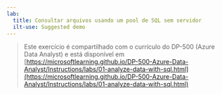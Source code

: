 ```yaml
---
lab:
  title: Consultar arquivos usando um pool de SQL sem servidor
  ilt-use: Suggested demo
---
```


> Este exercício é compartilhado com o currículo do DP-500 (Azure Data Analyst) e está disponível em [https://microsoftlearning.github.io/DP-500-Azure-Data-Analyst/Instructions/labs/01-analyze-data-with-sql.html](https://microsoftlearning.github.io/DP-500-Azure-Data-Analyst/Instructions/labs/01-analyze-data-with-sql.html)
